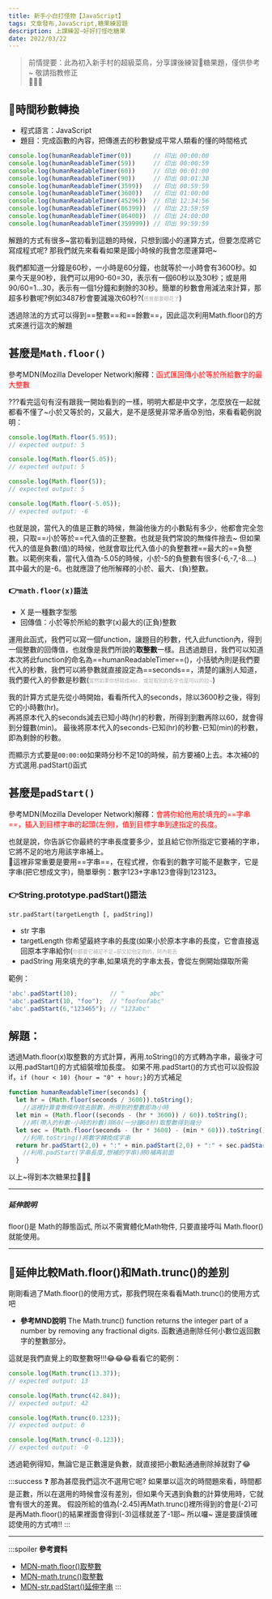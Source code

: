 ```yaml
---
title: 新手小白打怪物【JavaScript】
tags: 文章發布,JavaScript,糖果練習題
description: 上課練習~好好打怪吃糖果
date: 2022/03/22
---
```



>前情提要：此為初入新手村的超級菜鳥，分享課後練習:candy:糖果題，僅供參考~ 敬請指教修正  
:bow::bow::bow:


## :candy:時間秒數轉換

- 程式語言：JavaScript
- 題目：完成函數的內容，把傳進去的秒數變成平常人類看的懂的時間格式
```javascript
console.log(humanReadableTimer(0))      // 印出 00:00:00
console.log(humanReadableTimer(59))     // 印出 00:00:59
console.log(humanReadableTimer(60))     // 印出 00:01:00
console.log(humanReadableTimer(90))     // 印出 00:01:30
console.log(humanReadableTimer(3599))   // 印出 00:59:59
console.log(humanReadableTimer(3600))   // 印出 01:00:00
console.log(humanReadableTimer(45296))  // 印出 12:34:56
console.log(humanReadableTimer(86399))  // 印出 23:59:59
console.log(humanReadableTimer(86400))  // 印出 24:00:00
console.log(humanReadableTimer(359999)) // 印出 99:59:59
```
解題的方式有很多~當初看到這題的時候，只想到國小的運算方式，但要怎麼將它寫成程式呢?
那我們就先來看看如果是國小時候的我會怎麼運算吧~

我們都知道一分鐘是60秒，一小時是60分鐘，也就等於一小時會有3600秒。如果今天是90秒，我們可以用90-60=30，表示有一個60秒以及30秒；或是用90/60=1...30，表示有一個1分鐘和剩餘的30秒。簡單的秒數會用減法來計算，那超多秒數呢?例如3487秒會要減幾次60秒?(<font size="1px" color="#aaa">感覺都要眼花了</font>)

透過除法的方式可以得到==整數==和==餘數==，因此這次利用Math.floor()的方式來進行這次的解題

## 甚麼是`Math.floor()`

參考MDN(Mozilla Developer Network)解釋：<font color="#f00">函式匯回傳小於等於所給數字的最大整數</font>

???看完這句有沒有跟我一開始看到的一樣，明明大都是中文字，怎麼放在一起就都看不懂了~小於又等於的，又最大，是不是感覺非常矛盾:cold_sweat:別怕，來看看範例說明：
```javascript
console.log(Math.floor(5.95));
// expected output: 5

console.log(Math.floor(5.05));
// expected output: 5

console.log(Math.floor(5));
// expected output: 5

console.log(Math.floor(-5.05));
// expected output: -6
```

也就是說，當代入的值是正數的時候，無論他後方的小數點有多少，他都會完全忽視，只取==小於等於==代入值的正整數。也就是我們常說的無條件捨去~
但如果代入的值是負數(值)的時候，他就會取比代入值小的負整數裡==最大的==負整數。以範例來看，當代入值為-5.05的時候，小於-5的負整數有很多(-6,-7,-8....)其中最大的是-6。也就應證了他所解釋的小於、最大、(負)整數。

### :point_right:`math.floor(x)語法`
- X 是一種數字型態
- 回傳值：小於等於所給的數字(x)最大的(正負)整數


運用此函式，我們可以寫一個function，讓題目的秒數，代入此function內，得到一個整數的回傳值，也就像是我們所說的**取整數**一樣。且透過題目，我們可以知道本次將此function的命名為==humanReadableTimer==()，小括號內則是我們要代入的秒數，我們可以將參數就直接設定為==seconds==，清楚的讓別人知道，我們要代入的參數是秒數(<font size="1px" color="#aaa">當然如果你想寫成abc，或是取別的名字也是可以的拉~</font>)

我的計算方式是先從小時開始，看看所代入的seconds，除以3600秒之後，得到它的小時數(hr)。  
再將原本代入的seconds減去已知小時(hr)的秒數，所得到到數再除以60，就會得到分鐘數(min)。
最後將原本代入的seconds-已知(hr)的秒數-已知(min)的秒數，即為剩餘的秒數。

而顯示方式要是`00:00:00`如果時分秒不足10的時候，前方要補0上去。本次補0的方式選用.padStart()函式


## 甚麼是`padStart()`

參考MDN(Mozilla Developer Network)解釋：<font color="#f00">會將你給他用於填充的==字串==，插入到目標字串的起頭(左側)，值到目標字串到達指定的長度。</font>

也就是說，你告訴它你最終的字串長度要多少，並且給它你所指定它要補的字串，它將不足的地方用該字串補上。  
:bell:這裡非常重要是要用==字串==，在程式裡，你看到的數字可能不是數字，它是字串(把它想成文字)，簡單舉例：數字123+字串123會得到123123。

### :point_right:String.prototype.padStart()語法
`str.padStart(targetLength [, padString])`

- str 字串
- targetLength 你希望最終字串的長度(如果小於原本字串的長度，它會直接返回原本字串給你(<font size="1px" color="#aaa">你都要它補足不足~卻又給他足夠的，阿內乾丟</font>
- padString 用來填充的字串,如果填充的字串太長，會從左側開始擷取所需

範例：
```javascript
'abc'.padStart(10);         // "       abc"
'abc'.padStart(10, "foo");  // "foofoofabc"
'abc'.padStart(6,"123465"); // "123abc"
```


## 解題：

透過Math.floor(x)取整數的方式計算，再用.toString()的方式轉為字串，最後才可以用.padStart()的方式組裝增加長度。
如果不用.padStart()的方式也可以設假設if，`if (hour < 10) {hour = "0" + hour;}`的方式補足

```javascript
function humanReadableTimer(seconds) {
  let hr = (Math.floor(seconds / 3600)).toString();  
    //這裡計算會無條件捨去餘數，所得到的整數即為小時
  let min = (Math.floor((seconds - (hr * 3600)) / 60)).toString();  
    //將(帶入的秒數-小時的秒數)除60(一分鐘60秒)取整數得到幾分
  let sec = (Math.floor(seconds - (hr * 3600) - (min * 60))).toString(); 
    //利用.toString()將數字轉換成字串
  return hr.padStart(2,0) + ":" + min.padStart(2,0) + ":" + sec.padStart(2,0) 
    //利用.padStart(字串長度,想補的字串)將0補再前面
  }
```

以上~得到本次糖果拉:candy::candy::candy:



---

##### 延伸說明
floor()是 Math的靜態函式, 所以不需實體化Math物件, 只要直接呼叫 Math.floor()就能使用。

---

## :mag_right:延伸比較Math.floor()和Math.trunc()的差別

剛剛看過了Math.floor()的使用方式，那我們現在來看看Math.trunc()的使用方式吧

- **參考MND說明**
    The Math.trunc() function returns the integer part of a number by removing any fractional digits.
    函數通過刪除任何小數位返回數字的整數部分。

這就是我們直覺上的取整數呀!!!:joy::joy::joy:看看它的範例：
```javascript
console.log(Math.trunc(13.37));
// expected output: 13

console.log(Math.trunc(42.84));
// expected output: 42

console.log(Math.trunc(0.123));
// expected output: 0

console.log(Math.trunc(-0.123));
// expected output: -0
```
透過範例得知，無論它是正數還是負數，就直接把小數點通通刪除掉就對了:joy:

:::success
:question: 那為甚麼我們這次不選用它呢?
如果單以這次的時間題來看，時間都是正數，所以在選用的時候會沒有差別，但如果今天遇到負數的計算使用時，它就會有很大的差異。
假設所給的值為(-2.45)再Math.trunc()裡所得到的會是(-2)可是再Math.floor()的結果裡面會得到(-3)這樣就差了-1耶~
所以囉~ 還是要謹慎確認使用的方式唷!!
:::





---
:::spoiler **參考資料**
- [MDN-math.floor()取整數](https://developer.mozilla.org/zh-TW/docs/Web/JavaScript/Reference/Global_Objects/Math/floor)
- [MDN-math.trunc()取整數](https://developer.mozilla.org/en-US/docs/Web/JavaScript/Reference/Global_Objects/Math/trunc)
- [MDN-str.padStart()延伸字串](https://developer.mozilla.org/zh-TW/docs/Web/JavaScript/Reference/Global_Objects/String/padStart)
:::